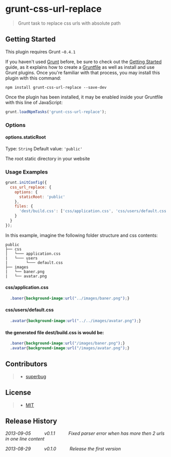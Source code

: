 # grunt-css-url-replace

> Grunt task to replace css urls with absolute path

## Getting Started
This plugin requires Grunt `~0.4.1`

If you haven't used [Grunt](http://gruntjs.com/) before, be sure to check out the [Getting Started](http://gruntjs.com/getting-started) guide, as it explains how to create a [Gruntfile](http://gruntjs.com/sample-gruntfile) as well as install and use Grunt plugins. Once you're familiar with that process, you may install this plugin with this command:

```shell
npm install grunt-css-url-replace --save-dev
```

Once the plugin has been installed, it may be enabled inside your Gruntfile with this line of JavaScript:

```js
grunt.loadNpmTasks('grunt-css-url-replace');
```

### Options

#### options.staticRoot
Type: `String`
Default value: `'public'`

The root static directory in your website

### Usage Examples

```js
grunt.initConfig({
  css_url_replace: {
    options: {
      staticRoot: 'public'
    },
    files: {
      'dest/build.css': ['css/application.css', 'css/users/default.css']
    }
  }
});
```

In this example, imagine the following folder structure and css contents:

```
public
├── css
│   └─── application.css
|   └─── users
|        └─── default.css
├── images
|   └── baner.png
|   └── avatar.png
```

#### css/application.css
```css
  .baner{background-image:url("../images/baner.png");}
```

#### css/users/default.css
```css
  .avatar{background-image:url("../../images/avatar.png");}
```

#### the generated file dest/build.css is would be:
```css
  .baner{background-image:url("/images/baner.png");}
  .avatar{background-image:url("/images/avatar.png");}
```

## Contributors
>- [superbug](https://github.com/superbug)

## License
>- [MIT](https://github.com/NanJingBoy/grunt-css-url-replace/blob/master/LICENSE-MIT)

## Release History
_2013-09-05   v0.1.1   Fixed parser error when has more then 2 urls in one line content_

_2013-08-29   v0.1.0   Release the first version_
